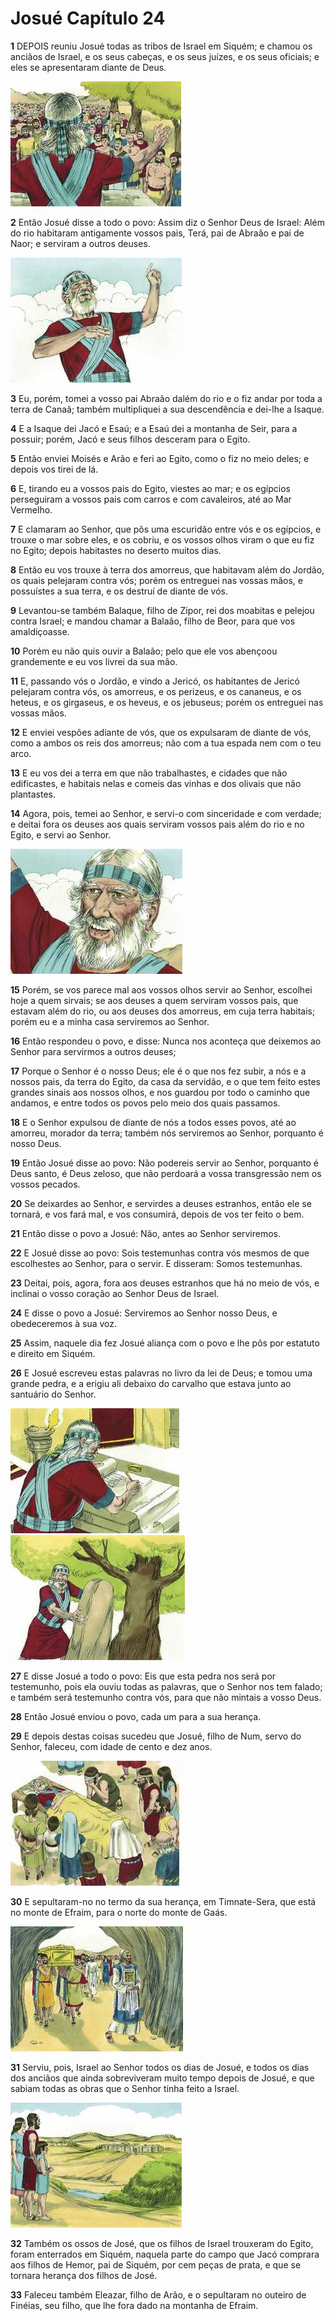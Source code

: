 # Josué Capítulo 24

**1** 	DEPOIS reuniu Josué todas as tribos de Israel em Siquém; e chamou os anciãos de Israel, e os seus cabeças, e os seus juízes, e os seus oficiais; e eles se apresentaram diante de Deus.

![](../Images/SweetPublishing/6-22-4.jpg) 

**2** 	Então Josué disse a todo o povo: Assim diz o Senhor Deus de Israel: Além do rio habitaram antigamente vossos pais, Terá, pai de Abraão e pai de Naor; e serviram a outros deuses.

![](../Images/SweetPublishing/6-24-1.jpg) 

**3** 	Eu, porém, tomei a vosso pai Abraão dalém do rio e o fiz andar por toda a terra de Canaã; também multipliquei a sua descendência e dei-lhe a Isaque.

**4** 	E a Isaque dei Jacó e Esaú; e a Esaú dei a montanha de Seir, para a possuir; porém, Jacó e seus filhos desceram para o Egito.

**5** 	Então enviei Moisés e Arão e feri ao Egito, como o fiz no meio deles; e depois vos tirei de lá.

**6** 	E, tirando eu a vossos pais do Egito, viestes ao mar; e os egípcios perseguiram a vossos pais com carros e com cavaleiros, até ao Mar Vermelho.

**7** 	E clamaram ao Senhor, que pôs uma escuridão entre vós e os egípcios, e trouxe o mar sobre eles, e os cobriu, e os vossos olhos viram o que eu fiz no Egito; depois habitastes no deserto muitos dias.

**8** 	Então eu vos trouxe à terra dos amorreus, que habitavam além do Jordão, os quais pelejaram contra vós; porém os entreguei nas vossas mãos, e possuístes a sua terra, e os destruí de diante de vós.

**9** 	Levantou-se também Balaque, filho de Zipor, rei dos moabitas e pelejou contra Israel; e mandou chamar a Balaão, filho de Beor, para que vos amaldiçoasse.

**10** 	Porém eu não quis ouvir a Balaão; pelo que ele vos abençoou grandemente e eu vos livrei da sua mão.

**11** 	E, passando vós o Jordão, e vindo a Jericó, os habitantes de Jericó pelejaram contra vós, os amorreus, e os perizeus, e os cananeus, e os heteus, e os girgaseus, e os heveus, e os jebuseus; porém os entreguei nas vossas mãos.

**12** 	E enviei vespões adiante de vós, que os expulsaram de diante de vós, como a ambos os reis dos amorreus; não com a tua espada nem com o teu arco.

**13** 	E eu vos dei a terra em que não trabalhastes, e cidades que não edificastes, e habitais nelas e comeis das vinhas e dos olivais que não plantastes.

**14** 	Agora, pois, temei ao Senhor, e servi-o com sinceridade e com verdade; e deitai fora os deuses aos quais serviram vossos pais além do rio e no Egito, e servi ao Senhor.

![](../Images/SweetPublishing/6-24-2.jpg) 

**15** 	Porém, se vos parece mal aos vossos olhos servir ao Senhor, escolhei hoje a quem sirvais; se aos deuses a quem serviram vossos pais, que estavam além do rio, ou aos deuses dos amorreus, em cuja terra habitais; porém eu e a minha casa serviremos ao Senhor.

**16** 	Então respondeu o povo, e disse: Nunca nos aconteça que deixemos ao Senhor para servirmos a outros deuses;

**17** 	Porque o Senhor é o nosso Deus; ele é o que nos fez subir, a nós e a nossos pais, da terra do Egito, da casa da servidão, e o que tem feito estes grandes sinais aos nossos olhos, e nos guardou por todo o caminho que andamos, e entre todos os povos pelo meio dos quais passamos.

**18** 	E o Senhor expulsou de diante de nós a todos esses povos, até ao amorreu, morador da terra; também nós serviremos ao Senhor, porquanto é nosso Deus.

**19** 	Então Josué disse ao povo: Não podereis servir ao Senhor, porquanto é Deus santo, é Deus zeloso, que não perdoará a vossa transgressão nem os vossos pecados.

**20** 	Se deixardes ao Senhor, e servirdes a deuses estranhos, então ele se tornará, e vos fará mal, e vos consumirá, depois de vos ter feito o bem.

**21** 	Então disse o povo a Josué: Não, antes ao Senhor serviremos.

**22** 	E Josué disse ao povo: Sois testemunhas contra vós mesmos de que escolhestes ao Senhor, para o servir. E disseram: Somos testemunhas.

**23** 	Deitai, pois, agora, fora aos deuses estranhos que há no meio de vós, e inclinai o vosso coração ao Senhor Deus de Israel.

**24** 	E disse o povo a Josué: Serviremos ao Senhor nosso Deus, e obedeceremos à sua voz.

**25** 	Assim, naquele dia fez Josué aliança com o povo e lhe pôs por estatuto e direito em Siquém.

**26** 	E Josué escreveu estas palavras no livro da lei de Deus; e tomou uma grande pedra, e a erigiu ali debaixo do carvalho que estava junto ao santuário do Senhor.

![](../Images/SweetPublishing/6-24-3.jpg) ![](../Images/SweetPublishing/6-24-4.jpg) 

**27** 	E disse Josué a todo o povo: Eis que esta pedra nos será por testemunho, pois ela ouviu todas as palavras, que o Senhor nos tem falado; e também será testemunho contra vós, para que não mintais a vosso Deus.

**28** 	Então Josué enviou o povo, cada um para a sua herança.

**29** 	E depois destas coisas sucedeu que Josué, filho de Num, servo do Senhor, faleceu, com idade de cento e dez anos.

![](../Images/SweetPublishing/6-24-5.jpg) 

**30** 	E sepultaram-no no termo da sua herança, em Timnate-Sera, que está no monte de Efraim, para o norte do monte de Gaás.

![](../Images/SweetPublishing/6-24-7.jpg) 

**31** 	Serviu, pois, Israel ao Senhor todos os dias de Josué, e todos os dias dos anciãos que ainda sobreviveram muito tempo depois de Josué, e que sabiam todas as obras que o Senhor tinha feito a Israel.

![](../Images/SweetPublishing/6-24-8.jpg) 

**32** 	Também os ossos de José, que os filhos de Israel trouxeram do Egito, foram enterrados em Siquém, naquela parte do campo que Jacó comprara aos filhos de Hemor, pai de Siquém, por cem peças de prata, e que se tornara herança dos filhos de José.

**33** 	Faleceu também Eleazar, filho de Arão, e o sepultaram no outeiro de Finéias, seu filho, que lhe fora dado na montanha de Efraim.

